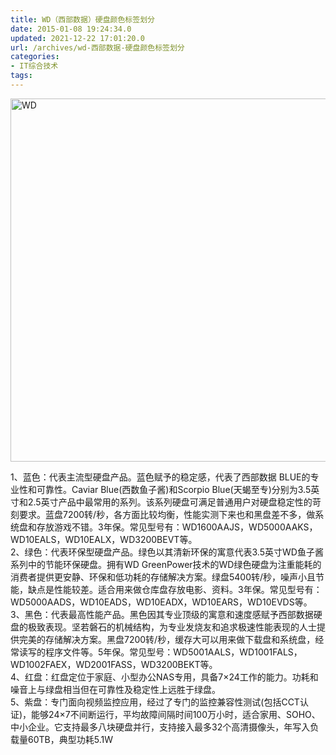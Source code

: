 ```yaml
---
title: WD（西部数据）硬盘颜色标签划分
date: 2015-01-08 19:24:34.0
updated: 2021-12-22 17:01:20.0
url: /archives/wd-西部数据-硬盘颜色标签划分
categories: 
- IT综合技术
tags: 
---
```


<a href="http://uu126.cn/wp-content/uploads/2015/01/WD.jpg"><img class="alignnone wp-image-1331" src="http://uu126.cn/wp-content/uploads/2015/01/WD.jpg" alt="WD" width="700" height="581" /></a>
<div class="para">1、蓝色：代表主流型硬盘产品。蓝色赋予的稳定感，代表了西部数据 BLUE的专业性和可靠性。Caviar Blue(西数鱼子酱)和Scorpio Blue(天蝎至专)分别为3.5英寸和2.5英寸产品中最常用的系列。该系列硬盘可满足普通用户对硬盘稳定性的苛刻要求。蓝盘7200转/秒，各方面比较均衡，性能实测下来也和黑盘差不多，做系统盘和存放游戏不错。3年保。常见型号有：WD1600AAJS，WD5000AAKS，WD10EALS，WD10EALX，WD3200BEVT等。</div>
<div class="para">2、绿色：代表环保型硬盘产品。绿色以其清新环保的寓意代表3.5英寸WD鱼子酱系列中的节能环保硬盘。拥有WD GreenPower技术的WD绿色硬盘为注重能耗的消费者提供更安静、环保和低功耗的存储解决方案。绿盘5400转/秒，噪声小且节能，缺点是性能较差。适合用来做仓库盘存放电影、资料。3年保。常见型号有：WD5000AADS，WD10EADS，WD10EADX，WD10EARS，WD10EVDS等。</div>
<div class="para">3、黑色：代表最高性能产品。黑色因其专业顶级的寓意和速度感赋予西部数据硬盘的极致表现。坚若磐石的机械结构，为专业发烧友和追求极速性能表现的人士提供完美的存储解决方案。黑盘7200转/秒，缓存大可以用来做下载盘和系统盘，经常读写的程序文件等。5年保。常见型号：WD5001AALS，WD1001FALS，WD1002FAEX，WD2001FASS，WD3200BEKT等。</div>
<div class="para">4、红盘：红盘定位于家庭、小型办公NAS专用，具备7×24工作的能力。功耗和噪音上与绿盘相当但在可靠性及稳定性上远胜于绿盘。</div>
<div class="para">5、紫盘：专门面向视频监控应用，经过了专门的监控兼容性测试(包括CCT认证)，能够24×7不间断运行，平均故障间隔时间100万小时，适合家用、SOHO、中小企业。它支持最多八块硬盘并行，支持接入最多32个高清摄像头，年写入负载量60TB，典型功耗5.1W</div>